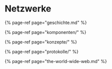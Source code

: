 # Netzwerke

{% page-ref page="geschichte.md" %}

{% page-ref page="komponenten/" %}

{% page-ref page="konzepte/" %}

{% page-ref page="protokolle/" %}

{% page-ref page="the-world-wide-web.md" %}

